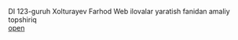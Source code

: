 DI 123-guruh Xolturayev Farhod Web ilovalar yaratish fanidan amaliy topshiriq <br>
<a href="https://farhod222.github.io/wep-amaliy/"> open </a>
